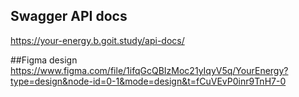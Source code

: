## Swagger API docs
https://your-energy.b.goit.study/api-docs/


##Figma design
https://www.figma.com/file/1ifqGcQBIzMoc21yIqyV5q/YourEnergy?type=design&node-id=0-1&mode=design&t=fCuVEvP0inr9TnH7-0

